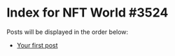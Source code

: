# Index for NFT World #3524
Posts will be displayed in the order below:

- [Your first post](./001-first.md)

